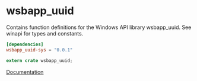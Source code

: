 # wsbapp_uuid #
Contains function definitions for the Windows API library wsbapp_uuid. See winapi for types and constants.

```toml
[dependencies]
wsbapp_uuid-sys = "0.0.1"
```

```rust
extern crate wsbapp_uuid;
```

[Documentation](https://retep998.github.io/doc/winapi/wsbapp_uuid/)
